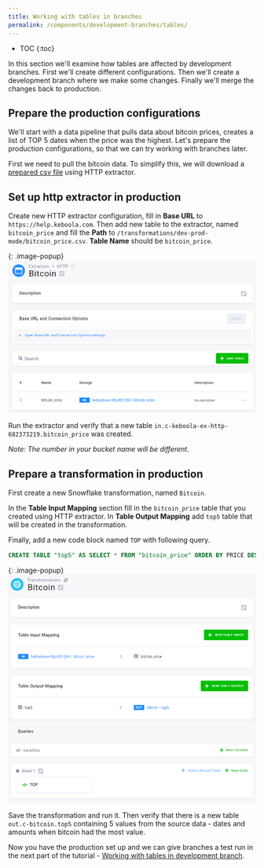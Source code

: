 ```yaml
---
title: Working with tables in branches
permalink: /components/development-branches/tables/
---
```


* TOC
{:toc}

In this section we'll examine how tables are affected by development branches. First we'll create different configurations. Then we'll create a development branch where we make some changes. Finally we'll merge the changes back to production. 

## Prepare the production configurations

We'll start with a data pipeline that pulls data about bitcoin prices, creates a list of TOP 5 dates when the price was the highest. Let's prepare the production configurations, so that we can try working with branches later.

First we need to pull the bitcoin data. To simplify this, we will download a [prepared csv file](/components/development-branches/bitcoin_price.csv) using HTTP extractor.

## Set up http extractor in production

Create new HTTP extractor configuration, fill in **Base URL** to `https://help.keboola.com`. Then add new table to the extractor, named `bitcoin_price` and fill the **Path** to `/transformations/dev-prod-mode/bitcoin_price.csv`. **Table Name** should be `bitcoin_price`.

{: .image-popup}
![Prepared HTTP extractor](/components/development-branches/http-ex-prod-set-up.png)

Run the extractor and verify that a new table `in.c-keboola-ex-http-682373219.bitcoin_price` was created.

*Note: The number in your bucket name will be different.*

## Prepare a transformation in production

First create a new Snowflake transformation, named `Bitcoin`.

In the **Table Input Mapping** section fill in the `bitcoin_price` table that you created using HTTP extractor. In **Table Output Mapping** add `top5` table that will be created in the transformation.

Finally, add a new code block named `TOP` with following query.

```SQL
CREATE TABLE "top5" AS SELECT * FROM "bitcoin_price" ORDER BY PRICE DESC LIMIT 5;
```

{: .image-popup}
![Prepared HTTP extractor](/components/development-branches/transformation-prod-set-up.png)

Save the transformation and run it. Then verify that there is a new table `out.c-bitcoin.top5` containing 5 values from the source data - dates and amounts when bitcoin had the most value.

Now you have the production set up and we can give branches a test run in the next part of the tutorial - [Working with tables in development branch](/components/development-branches/tables/in-branch/).
